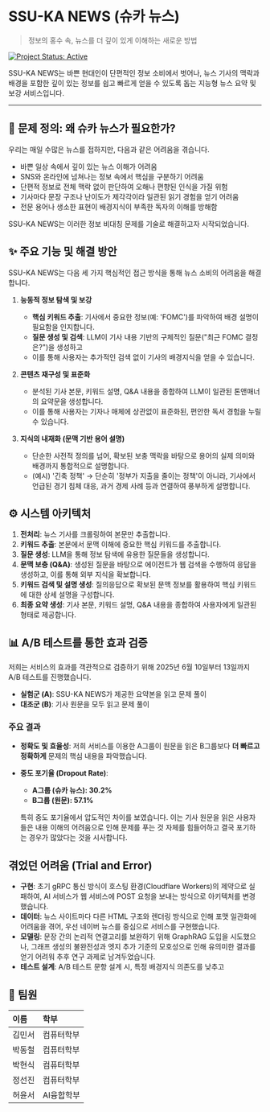 # SSU-KA NEWS (슈카 뉴스)

> 정보의 홍수 속, 뉴스를 더 깊이 있게 이해하는 새로운 방법

[![Project Status: Active](https://www.repostatus.org/badges/latest/active.svg)](https://www.repostatus.org/#active)

SSU-KA NEWS는 바쁜 현대인이 단편적인 정보 소비에서 벗어나, 뉴스 기사의 맥락과 배경을 포함한 깊이 있는 정보를 쉽고 빠르게 얻을 수 있도록 돕는 지능형 뉴스 요약 및 보강 서비스입니다. 

---

## 🚀 문제 정의: 왜 슈카 뉴스가 필요한가?

우리는 매일 수많은 뉴스를 접하지만, 다음과 같은 어려움을 겪습니다.

* 바쁜 일상 속에서 깊이 있는 뉴스 이해가 어려움 
* SNS와 온라인에 넘쳐나는 정보 속에서 핵심을 구분하기 어려움 
* 단편적 정보로 전체 맥락 없이 판단하여 오해나 편향된 인식을 가질 위험 
* 기사마다 문장 구조나 난이도가 제각각이라 일관된 읽기 경험을 얻기 어려움 
* 전문 용어나 생소한 표현이 배경지식이 부족한 독자의 이해를 방해함 

SSU-KA NEWS는 이러한 정보 비대칭 문제를 기술로 해결하고자 시작되었습니다.

## ✨ 주요 기능 및 해결 방안

SSU-KA NEWS는 다음 세 가지 핵심적인 접근 방식을 통해 뉴스 소비의 어려움을 해결합니다.

1.  **능동적 정보 탐색 및 보강**
    * **핵심 키워드 추출**: 기사에서 중요한 정보(예: 'FOMC')를 파악하여 배경 설명이 필요함을 인지합니다. 
    * **질문 생성 및 검색**: LLM이 기사 내용 기반의 구체적인 질문("최근 FOMC 결정은?")을 생성하고 
    * 이를 통해 사용자는 추가적인 검색 없이 기사의 배경지식을 얻을 수 있습니다. 

2.  **콘텐츠 재구성 및 표준화**
    * 분석된 기사 본문, 키워드 설명, Q&A 내용을 종합하여 LLM이 일관된 톤앤매너의 요약문을 생성합니다. 
    * 이를 통해 사용자는 기자나 매체에 상관없이 표준화된, 편안한 독서 경험을 누릴 수 있습니다. 

3.  **지식의 내재화 (문맥 기반 용어 설명)**
    * 단순한 사전적 정의를 넘어, 확보된 보충 맥락을 바탕으로 용어의 실제 의미와 배경까지 통합적으로 설명합니다. 
    * (예시) '긴축 정책' → 단순히 '정부가 지출을 줄이는 정책'이 아니라, 기사에서 언급된 경기 침체 대응, 과거 경제 사례 등과 연결하여 풍부하게 설명합니다.

## ⚙️ 시스템 아키텍처

1.  **전처리**: 뉴스 기사를 크롤링하여 본문만 추출합니다.
2.  **키워드 추출**: 본문에서 문맥 이해에 중요한 핵심 키워드를 추출합니다. 
3.  **질문 생성**: LLM을 통해 정보 탐색에 유용한 질문들을 생성합니다. 
4.  **문맥 보충 (Q&A)**: 생성된 질문을 바탕으로 에이전트가 웹 검색을 수행하여 응답을 생성하고, 이를 통해 외부 지식을 확보합니다. 
5.  **키워드 검색 및 설명 생성**: 질의응답으로 확보된 문맥 정보를 활용하여 핵심 키워드에 대한 상세 설명을 구성합니다. 
6.  **최종 요약 생성**: 기사 본문, 키워드 설명, Q&A 내용을 종합하여 사용자에게 일관된 형태로 제공합니다. 

## 📊 A/B 테스트를 통한 효과 검증

저희는 서비스의 효과를 객관적으로 검증하기 위해 2025년 6월 10일부터 13일까지 A/B 테스트를 진행했습니다. 

* **실험군 (A)**: SSU-KA NEWS가 제공한 요약본을 읽고 문제 풀이 
* **대조군 (B)**: 기사 원문을 모두 읽고 문제 풀이 

### 주요 결과

* **정확도 및 효율성**: 저희 서비스를 이용한 A그룹이 원문을 읽은 B그룹보다 **더 빠르고 정확하게** 문제의 핵심 내용을 파악했습니다. 
* **중도 포기율 (Dropout Rate)**:
    * **A그룹 (슈카 뉴스): 30.2%**
    * **B그룹 (원문): 57.1%**

    특히 중도 포기율에서 압도적인 차이를 보였습니다. 이는 기사 원문을 읽은 사용자들은 내용 이해의 어려움으로 인해 문제를 푸는 것 자체를 힘들어하고 결국 포기하는 경우가 많았다는 것을 시사합니다.

## 겪었던 어려움 (Trial and Error)

* **구현**: 초기 gRPC 통신 방식이 호스팅 환경(Cloudflare Workers)의 제약으로 실패하여, AI 서비스가 웹 서비스에 POST 요청을 보내는 방식으로 아키텍처를 변경했습니다.
* **데이터**: 뉴스 사이트마다 다른 HTML 구조와 렌더링 방식으로 인해 포맷 일관화에 어려움을 겪어, 우선 네이버 뉴스를 중심으로 서비스를 구현했습니다.
* **모델링**: 문장 간의 논리적 연결고리를 보완하기 위해 GraphRAG 도입을 시도했으나, 그래프 생성의 불완전성과 엣지 추가 기준의 모호성으로 인해 유의미한 결과를 얻기 어려워 추후 연구 과제로 남겨두었습니다. 
* **테스트 설계**: A/B 테스트 문항 설계 시, 특정 배경지식 의존도를 낮추고 

## 👥 팀원

| 이름 | 학부 |
| :--- | :--- |
| 김민서 | 컴퓨터학부  |
| 박동철 | 컴퓨터학부  |
| 박현식 | 컴퓨터학부  |
| 정선진 | 컴퓨터학부  |
| 허윤서 | AI융합학부  |

